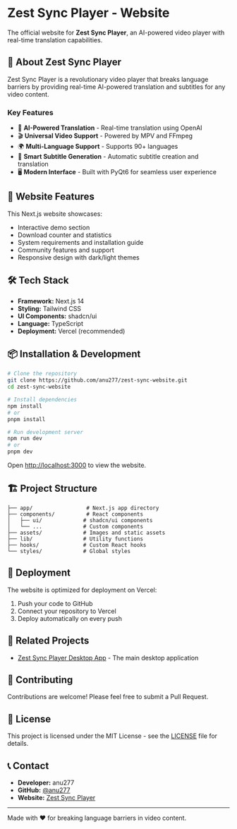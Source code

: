 # Zest Sync Player -  Website

The official website for **Zest Sync Player**, an AI-powered video player with real-time translation capabilities.

## 🌟 About Zest Sync Player

Zest Sync Player is a revolutionary video player that breaks language barriers by providing real-time AI-powered translation and subtitles for any video content.

### Key Features
- 🤖 **AI-Powered Translation** - Real-time translation using OpenAI
- 🎬 **Universal Video Support** - Powered by MPV and FFmpeg
- 🌍 **Multi-Language Support** - Supports 90+ languages
- 🎯 **Smart Subtitle Generation** - Automatic subtitle creation and translation
- 🖥️ **Modern Interface** - Built with PyQt6 for seamless user experience

## 🚀 Website Features

This Next.js website showcases:
- Interactive demo section
- Download counter and statistics
- System requirements and installation guide
- Community features and support
- Responsive design with dark/light themes

## 🛠️ Tech Stack

- **Framework:** Next.js 14
- **Styling:** Tailwind CSS
- **UI Components:** shadcn/ui
- **Language:** TypeScript
- **Deployment:** Vercel (recommended)

## 📦 Installation & Development

```bash
# Clone the repository
git clone https://github.com/anu277/zest-sync-website.git
cd zest-sync-website

# Install dependencies
npm install
# or
pnpm install

# Run development server
npm run dev
# or
pnpm dev
```

Open [http://localhost:3000](http://localhost:3000) to view the website.

## 🏗️ Project Structure

```
├── app/                 # Next.js app directory
├── components/          # React components
│   ├── ui/             # shadcn/ui components
│   └── ...             # Custom components
├── assets/             # Images and static assets
├── lib/                # Utility functions
├── hooks/              # Custom React hooks
└── styles/             # Global styles
```

## 🚀 Deployment

The website is optimized for deployment on Vercel:

1. Push your code to GitHub
2. Connect your repository to Vercel
3. Deploy automatically on every push

## 📱 Related Projects

- [Zest Sync Player Desktop App](https://github.com/anu277/zest-sync-player) - The main desktop application

## 🤝 Contributing

Contributions are welcome! Please feel free to submit a Pull Request.

## 📄 License

This project is licensed under the MIT License - see the [LICENSE](LICENSE) file for details.

## 📞 Contact

- **Developer:** anu277
- **GitHub:** [@anu277](https://github.com/anu277)
- **Website:** [Zest Sync Player](https://zest-syn.netlify.app)

---

Made with ❤️ for breaking language barriers in video content.